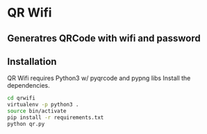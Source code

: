 # QR Wifi
## Generatres QRCode with wifi and password

## Installation
QR Wifi requires Python3 w/ pyqrcode and pypng libs
Install the dependencies.
```sh
cd qrwifi
virtualenv -p python3 .
source bin/activate
pip install -r requirements.txt
python qr.py
```
